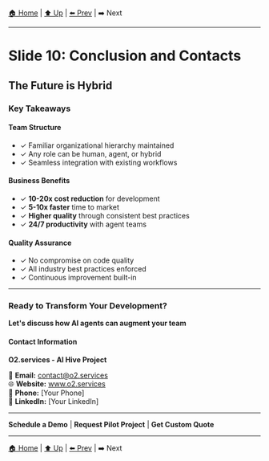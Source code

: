 [🏠 Home](../slide-deck.md) | [⬆️ Up](../slide-deck.md) | [⬅️ Prev](slide-09-complex-example.md) | ➡️ Next

---

# Slide 10: Conclusion and Contacts

## The Future is Hybrid

### Key Takeaways

#### Team Structure
- ✓ Familiar organizational hierarchy maintained
- ✓ Any role can be human, agent, or hybrid
- ✓ Seamless integration with existing workflows

#### Business Benefits
- ✓ **10-20x cost reduction** for development
- ✓ **5-10x faster** time to market
- ✓ **Higher quality** through consistent best practices
- ✓ **24/7 productivity** with agent teams

#### Quality Assurance
- ✓ No compromise on code quality
- ✓ All industry best practices enforced
- ✓ Continuous improvement built-in

---

### Ready to Transform Your Development?

**Let's discuss how AI agents can augment your team**

#### Contact Information
**O2.services - AI Hive Project**

📧 **Email:** contact@o2.services  
🌐 **Website:** www.o2.services  
📱 **Phone:** [Your Phone]  
💼 **LinkedIn:** [Your LinkedIn]  

---

**Schedule a Demo** | **Request Pilot Project** | **Get Custom Quote**

---

[🏠 Home](../slide-deck.md) | [⬆️ Up](../slide-deck.md) | [⬅️ Prev](slide-09-complex-example.md) | ➡️ Next